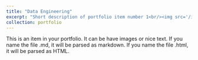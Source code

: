 ```yaml
---
title: "Data Engineering"
excerpt: "Short description of portfolio item number 1<br/><img src='/images/1.png'>"
collection: portfolio
---
```


This is an item in your portfolio. It can be have images or nice text. If you name the file .md, it will be parsed as markdown. If you name the file .html, it will be parsed as HTML. 
